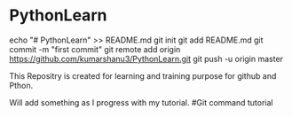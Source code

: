 # PythonLearn
echo "# PythonLearn" >> README.md
git init
git add README.md
git commit -m "first commit"
git remote add origin https://github.com/kumarshanu3/PythonLearn.git
git push -u origin master

This Repositry is created for learning and training purpose for github and Pthon.

Will add something as I progress with my tutorial.
#Git command tutorial
